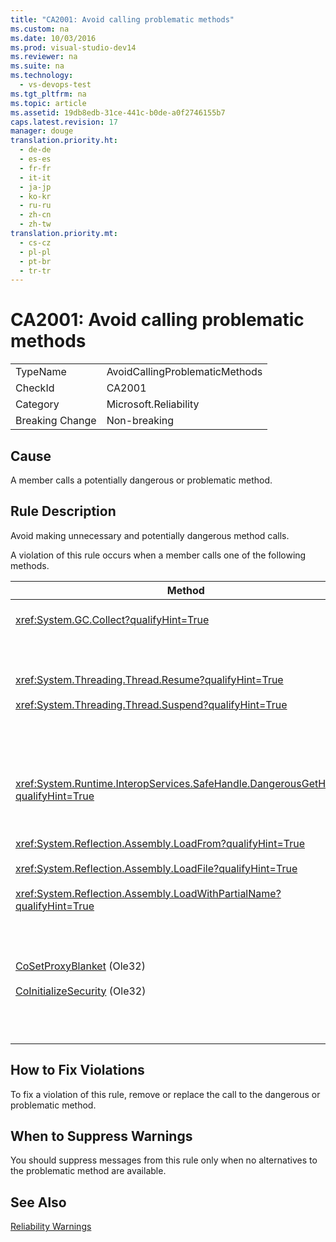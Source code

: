 ```yaml
---
title: "CA2001: Avoid calling problematic methods"
ms.custom: na
ms.date: 10/03/2016
ms.prod: visual-studio-dev14
ms.reviewer: na
ms.suite: na
ms.technology: 
  - vs-devops-test
ms.tgt_pltfrm: na
ms.topic: article
ms.assetid: 19db8edb-31ce-441c-b0de-a0f2746155b7
caps.latest.revision: 17
manager: douge
translation.priority.ht: 
  - de-de
  - es-es
  - fr-fr
  - it-it
  - ja-jp
  - ko-kr
  - ru-ru
  - zh-cn
  - zh-tw
translation.priority.mt: 
  - cs-cz
  - pl-pl
  - pt-br
  - tr-tr
---
```

# CA2001: Avoid calling problematic methods
|||  
|-|-|  
|TypeName|AvoidCallingProblematicMethods|  
|CheckId|CA2001|  
|Category|Microsoft.Reliability|  
|Breaking Change|Non-breaking|  
  
## Cause  
 A member calls a potentially dangerous or problematic method.  
  
## Rule Description  
 Avoid making unnecessary and potentially dangerous method calls.  
  
 A violation of this rule occurs when a member calls one of the following methods.  
  
|Method|Description|  
|------------|-----------------|  
|<xref:System.GC.Collect?qualifyHint=True>|Calling GC.Collect can significantly affect application performance and is rarely necessary. For more information, see the [Rico Mariani's Performance Tidbits](http://go.microsoft.com/fwlink/?LinkId=169256) blog entry on MSDN.|  
|<xref:System.Threading.Thread.Resume?qualifyHint=True><br /><br /> <xref:System.Threading.Thread.Suspend?qualifyHint=True>|Thread.Suspend and Thread.Resume have been deprecated because of their unpredictable behavior.  Use other classes in the <xref:System.Threading?qualifyHint=False> namespace, such as <xref:System.Threading.Monitor?qualifyHint=False>, <xref:System.Threading.Mutex,?qualifyHint=False><xref:System.Threading.Mutex?qualifyHint=False>, and <xref:System.Threading.Semaphore?qualifyHint=False> to synchronize threads or protect resources.|  
|<xref:System.Runtime.InteropServices.SafeHandle.DangerousGetHandle?qualifyHint=True>|The DangerousGetHandle method poses a security risk because it can return a handle that is not valid. See the <xref:System.Runtime.InteropServices.SafeHandle.DangerousAddRef?qualifyHint=False> and the <xref:System.Runtime.InteropServices.SafeHandle.DangerousRelease?qualifyHint=False> methods for more information about how to use the DangerousGetHandle method safely.|  
|<xref:System.Reflection.Assembly.LoadFrom?qualifyHint=True><br /><br /> <xref:System.Reflection.Assembly.LoadFile?qualifyHint=True><br /><br /> <xref:System.Reflection.Assembly.LoadWithPartialName?qualifyHint=True>|These methods can load assemblies from unexpected locations. For example, see Suzanne Cook's .NET CLR Notes blog posts [LoadFile vs. LoadFrom](http://go.microsoft.com/fwlink/?LinkId=164450) and [Choosing a Binding Context](http://go.microsoft.com/fwlink/?LinkId=164451) on the MSDN Web site for information about methods that load assemblies.|  
|[CoSetProxyBlanket](http://go.microsoft.com/fwlink/?LinkID=169250) (Ole32)<br /><br /> [CoInitializeSecurity](http://go.microsoft.com/fwlink/?LinkId=169255) (Ole32)|By the time the user code starts executing in a managed process, it is too late to reliably call CoSetProxyBlanket. The common language runtime (CLR) takes initialization actions that may prevent the users P/Invoke from succeeding.<br /><br /> If you do have to call CoSetProxyBlanket for a managed application, we recommend that you start the process by using a native code (C++) executable, call CoSetProxyBlanket in the native code, and then start your managed code application in process. (Be sure to specify a runtime version number.)|  
  
## How to Fix Violations  
 To fix a violation of this rule, remove or replace the call to the dangerous or problematic method.  
  
## When to Suppress Warnings  
 You should suppress messages from this rule only when no alternatives to the problematic method are available.  
  
## See Also  
 [Reliability Warnings](../VS_IDE/Reliability-Warnings.md)
